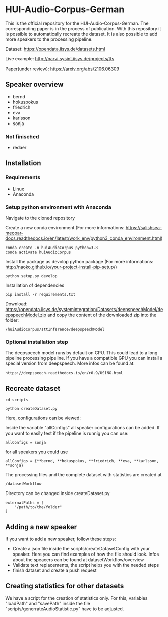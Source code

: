# HUI-Audio-Corpus-German
This is the official repository for the HUI-Audio-Corpus-German. The corresponding paper is in the process of publication.  With this repository it is possible to automatically recreate the dataset. It is also possible to add more speakers to the processing pipeline.

Dataset: https://opendata.iisys.de/datasets.html

Live example: http://narvi.sysint.iisys.de/projects/tts

Paper(under review): https://arxiv.org/abs/2106.06309

## Speaker overview

* bernd
* hokuspokus
* friedrich
* eva
* karlsson
* sonja

### Not finisched

* redaer

## Installation

### Requirements

* Linux
* Anaconda 

### Setup python environment with Anaconda

Navigate to the cloned repository

Create a new conda environment (For more informations: https://salishsea-meopar-docs.readthedocs.io/en/latest/work_env/python3_conda_environment.html)
```
conda create -n huiAudioCorpus python=3.8
conda activate huiAudioCorpus
```

Install the package as devolop python package (For more informations: http://naoko.github.io/your-project-install-pip-setup/)

```
python setup.py develop
```

Installation of dependencies
```
pip install -r requirements.txt 
```

Download: https://opendata.iisys.de/systemintegration/Datasets/deepspeechModel/deepspeechModel.zip and copy the content of the downloaded zip into the folder:

```
/huiAudioCorpus/sttInference/deepspeechModel
```
### Optional installation step
The deepspeech model runs by default on CPU. This could lead to a long pipeline processing pipeline. If you have a compatible GPU you can install a special version from deepspeech.
More infos can be found at:
```
https://deepspeech.readthedocs.io/en/r0.9/USING.html
```
## Recreate dataset

```
cd scripts

python createDataset.py
```

Here, configurations can be viewed:

Inside the variable "allConfigs" all speaker configurations can be added. If you want to easily test if the pipeline is runnig you can use:

```
allConfigs = sonja
```

for all speakers you could use

```
allConfigs = {**bernd, **hokuspokus, **friedrich, **eva, **karlsson, **sonja}
```

The processing files and the complete dataset with statistics are created at
```
/datasetWorkflow
```
Directory can be changed inside createDataset.py

```
externalPaths = [
    "/path/to/the/folder"
]

```

## Adding a new speaker

If you want to add a new speaker, follow these steps:
* Create a json file inside the scripts/createDatasetConfig with your speaker. Here you can find examples of how the file should look. Infos about the speacers can be found at datasetWorkflow/overview
* Validate text replacements, the script helps you with the needed steps
* finish dataset and create a push request

## Creating statistics for other datasets

We have a script for the creation of statistics only.
For this, variables "loadPath" and "savePath" inside the file "scripts/generrateAudioStatistic.py" have to be adjusted.
